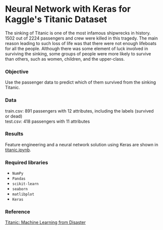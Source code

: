 # Neural Network with Keras for Kaggle's Titanic Dataset

The sinking of Titanic is one of the most infamous shipwrecks in history. 1502 out of 2224 passengers and crew were killed in this tragedy. The main reason leading to such loss of life was that there were not enough lifeboats for all the people. Although there was some element of luck involved in surviving the sinking, some groups of people were more likely to survive than others, such as women, children, and the upper-class.

### Objective
Use the passenger data to predict which of them survived from the sinking Titanic.


### Data
train.csv: 891 passengers with 12 attributes, including the labels (survived or dead)<br>
test.csv: 418 passengers with 11 attributes


### Results
Feature engineering and a neural network solution using Keras are shown in [titanic.ipynb](titanic.ipynb).

### Required libraries
- ``NumPy``
- ``Pandas``
- ``scikit-learn``
- ``seaborn``
- ``matlibplot``
- ``Keras``

### Reference
[Titanic: Machine Learning from Disaster](https://www.kaggle.com/c/titanic)
